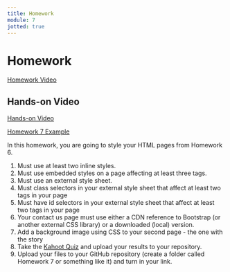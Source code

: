 ```yaml
---
title: Homework
module: 7
jotted: true
---
```


# Homework

<p><a href="//www.youtube.com/embed/7lwJug099FY" data-lity>Homework Video</a></p>

## Hands-on Video

<p><a href="//www.youtube.com/embed/G1kyNFU5ijY" data-lity>Hands-on Video</a></p>

<p><a href="https://github.com/Montana-Media-Arts/120_CreativeCoding1-Fall2023-Samples/tree/main/Homework%207" target="_blank">Homework 7 Example</a></p>

In this homework, you are going to style your HTML pages from Homework 6.

1. Must use at least two inline styles.
2. Must use embedded styles on a page affecting at least three tags.
3. Must use an external style sheet.
4. Must class selectors in your external style sheet that affect at least two tags in your page
5. Must have id selectors in your external style sheet that affect at least two tags in your page
6. Your contact us page must use either a CDN reference to Bootstrap (or another external CSS library) or a downloaded (local) version.
7. Add a background image using CSS to your second page - the one with the story
8. Take the <a href="" target="_blank">Kahoot Quiz</a> and upload your results to your repository.
9. Upload your files to your GitHub repository (create a folder called Homework 7 or something like it) and turn in your link.